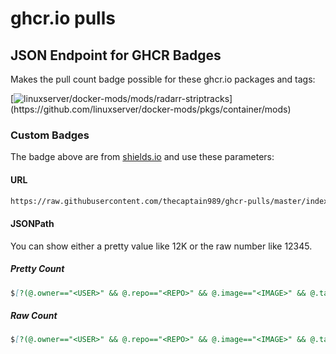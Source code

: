 # ghcr.io pulls

## JSON Endpoint for GHCR Badges

Makes the pull count badge possible for these ghcr.io packages and tags:

[![linuxserver/docker-mods/mods/radarr-striptracks](https://img.shields.io/badge/dynamic/json?logo=github&url=https%3A%2F%2Fraw.githubusercontent.com%2Fthecaptain989%2Fghcr-pulls%2Fmaster%2Findex.json&query=%24%5B%3F(%40.owner%3D%3D%22linuxserver%22%20%26%26%20%40.repo%3D%3D%22docker-mods%22%20%26%26%20%40.image%3D%3D%22mods%22%20%26%26%20%40.tag%3D%3D%22radarr-striptracks%22)%5D.pulls&label=mods/radarr-striptracks)](https://github.com/linuxserver/docker-mods/pkgs/container/mods)

### Custom Badges

The badge above are from [shields.io](https://shields.io/badges/dynamic-json-badge) and use these parameters:

#### URL

```markdown
https://raw.githubusercontent.com/thecaptain989/ghcr-pulls/master/index.json
```

#### JSONPath

You can show either a pretty value like 12K or the raw number like 12345.

##### Pretty Count

```markdown
$[?(@.owner=="<USER>" && @.repo=="<REPO>" && @.image=="<IMAGE>" && @.tag=="<TAG>")].pulls
```

##### Raw Count

```markdown
$[?(@.owner=="<USER>" && @.repo=="<REPO>" && @.image=="<IMAGE>" && @.tag=="<TAG>")].raw_pulls
```

